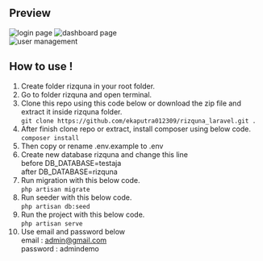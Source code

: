 ## Preview
![login page](https://github.com/ekaputra012309/rizquna_laravel/assets/88359335/63308692-c5f7-4705-b4b4-06c0e6749b52)  ![dashboard page](https://github.com/ekaputra012309/rizquna_laravel/assets/88359335/39762596-1f23-4db1-a5cf-0f2b6d6ed6ab)  
![user management](https://github.com/ekaputra012309/rizquna_laravel/assets/88359335/b445b891-54f5-4861-8044-1561cbd4732e)  

## How to use !
1. Create folder rizquna in your root folder.
2. Go to folder rizquna and open terminal.
3. Clone this repo using this code below or download the zip file and extract it inside rizquna folder.     
   ```git clone https://github.com/ekaputra012309/rizquna_laravel.git .```     
5. After finish clone repo or extract, install composer using below code.     
   ```composer install```     
7. Then copy or rename .env.example to .env  
8. Create new database rizquna and change this line  
before DB_DATABASE=testaja  
after DB_DATABASE=rizquna  
10. Run migration with this below code.      
    ```php artisan migrate```       
12. Run seeder with this below code.      
    ```php artisan db:seed```      
14. Run the project with this below code.      
    ```php artisan serve```      
16. Use email and password below  
    email     : admin@gmail.com  
    password  : admindemo
